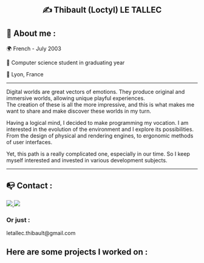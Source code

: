 <header>
  
</header>

<body>
  <section>
    <div align="center">
      <h1> ✍️ Thibault (Loctyl) LE TALLEC </h1>
    </div> 
  </section>

  <section>  
    <h2>🔖 About me :</h2>
      <p>🌍 French - July 2003</p>
      <p>📌 Computer science student in graduating year</p>
      <p>📍 Lyon, France</p>
      <hr>
      <p>Digital worlds are great vectors of emotions. They produce original and immersive worlds, allowing unique playful experiences.<br>
      The creation of these is all the more impressive, and this is what makes me want to share and make discover these worlds in my turn.</p>
      <p>Having a logical mind, I decided to make programming my vocation. I am interested in the evolution of the environment and I explore its possibilities. From the design of physical and rendering engines, to ergonomic methods of user interfaces.</p>
      <p>Yet, this path is a really complicated one, especially in our time. So I keep myself interested and invested in various development subjects.</p>
    <hr>
  </section>

  <section>
    <h2> 📭 Contact : </h2>
    <a href="https://www.linkedin.com/in/thibault-le-tallec/" target="_blank">
      <img src="https://img.shields.io/badge/LinkedIn-0077B5?style=for-the-badge&logo=linkedin&logoColor=white"/>
    </a>
    <a href="mailto:letallec.thibault@gmail.com" target="_blank">
      <img src="https://img.shields.io/badge/Gmail-D14836?style=for-the-badge&logo=gmail&logoColor=white"/>
    </a>
    <h3>Or just :</h3>
    <p>letallec.thibault@gmail.com</p>
  </section>  

  <h2>Here are some projects I worked on : </h2>
</body>

<!--
**Loctryl/Loctryl** is a ✨ _special_ ✨ repository because its `README.md` (this file) appears on your GitHub profile.
Here are some ideas to get you started:
- 🔭 I’m currently working on ...
- 🌱 I’m currently learning ...
- 👯 I’m looking to collaborate on ...
- 🤔 I’m looking for help with ...
- 💬 Ask me about ...
- 📫 How to reach me: ...
- 😄 Pronouns: ...
- ⚡ Fun fact: ...
-->
